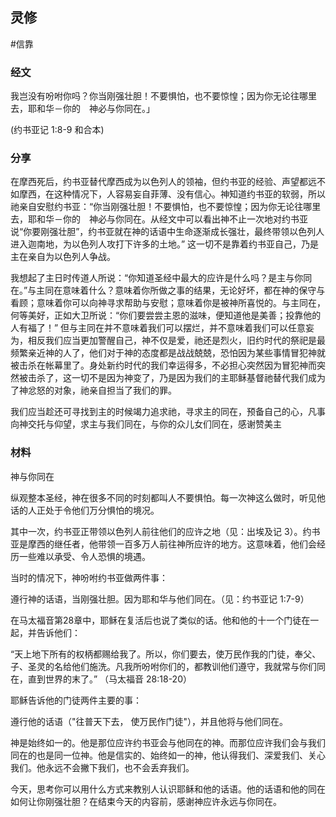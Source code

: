 ## 灵修
#信靠

### 经文
我岂没有吩咐你吗？你当刚强壮胆！不要惧怕，也不要惊惶；因为你无论往哪里去，耶和华－你的　神必与你同在。」

(约书亚记 1:8-9 和合本)

### 分享

在摩西死后，约书亚替代摩西成为以色列人的领袖，但约书亚的经验、声望都远不如摩西，在这种情况下，人容易妄自菲薄、没有信心。神知道约书亚的软弱，所以祂亲自安慰约书亚：“你当刚强壮胆！不要惧怕，也不要惊惶；因为你无论往哪里去，耶和华－你的　神必与你同在。从经文中可以看出神不止一次地对约书亚说“你要刚强壮胆”，约书亚就在神的话语中生命逐渐成长强壮，最终带领以色列人进入迦南地，为以色列人攻打下许多的土地。” 这一切不是靠着约书亚自己，乃是主在亲自为以色列人争战。

我想起了主日时传道人所说：“你知道圣经中最大的应许是什么吗？是主与你同在。”与主同在意味着什么？意味着你所做之事的结果，无论好坏，都在神的保守与看顾；意味着你可以向神寻求帮助与安慰；意味着你是被神所喜悦的。与主同在，何等美好，正如大卫所说：“你们要尝尝主恩的滋味，便知道他是美善；投靠他的人有福了！” 但与主同在并不意味着我们可以摆烂，并不意味着我们可以任意妄为，相反我们应当更加警醒自己，神不仅是爱，祂还是烈火，旧约时代的祭祀是最频繁亲近神的人了，他们对于神的态度都是战战兢兢，恐怕因为某些事情冒犯神就被击杀在帐幕里了。身处新约时代的我们幸运得多，不必担心突然因为冒犯神而突然被击杀了，这一切不是因为神变了，乃是因为我们的主耶稣基督祂替代我们成为了神忿怒的对象，祂亲自担当了我们的罪。

我们应当趁还可寻找到主的时候竭力追求祂，寻求主的同在，预备自己的心，凡事向神交托与仰望，求主与我们同在，与你的众儿女们同在，感谢赞美主

### 材料

神与你同在

纵观整本圣经，神在很多不同的时刻都叫人不要惧怕。每一次神这么做时，听见他话的人正处于令他们万分惧怕的境况。

其中一次，约书亚正带领以色列人前往他们的应许之地（见：出埃及记 3）。约书亚是摩西的继任者，他带领一百多万人前往神所应许的地方。这意味着，他们会经历一些难以承受、令人恐惧的境遇。

当时的情况下，神吩咐约书亚做两件事：

遵行神的话语，当刚强壮胆。因为耶和华与他们同在。（见：约书亚记 1:7-9）

在马太福音第28章中，耶稣在复活后也说了类似的话。他和他的十一个门徒在一起，并告诉他们：

“天上地下所有的权柄都赐给我了。所以，你们要去，使万民作我的门徒，奉父、子、圣灵的名给他们施洗。凡我所吩咐你们的，都教训他们遵守，我就常与你们同在，直到世界的末了。” （马太福音 28:18-20）

耶稣告诉他的门徒两件主要的事：

遵行他的话语（"往普天下去， 使万民作门徒"），并且他将与他们同在。

神是始终如一的。他是那位应许约书亚会与他同在的神。而那位应许我们会与我们同在的也是同一位神。他是信实的、始终如一的神，他认得我们、深爱我们、关心我们。他永远不会撇下我们，也不会丢弃我们。

今天，思考你可以用什么方式来教别人认识耶稣和他的话语。他的话语和他的同在如何让你刚强壮胆？在结束今天的内容前，感谢神应许永远与你同在。